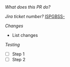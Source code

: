 *What does this PR do?*

*Jira ticket number?*
[ISPGBSS-](https://jiraent.cms.gov/browse/ISPGBSS-)

*Changes*

- List changes

*Testing*

- [ ] Step 1
- [ ] Step 2
